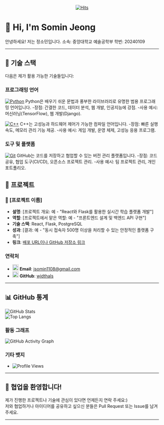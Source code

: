 <div align="center">
  
[![Hits](https://hits.seeyoufarm.com/api/count/incr/badge.svg?url=https%3A%2F%2Fgithub.com%2Fgjbae1212%2Fhit-counter&count_bg=%2379C83D&title_bg=%23858585&icon=&icon_color=%23E7E7E7&title=hits&edge_flat=false)](https://hits.seeyoufarm.com)

</div>

# 👋 Hi, I'm Somin Jeong 

안녕하세요! 저는 정소민입니다.
소속: 중앙대학교 예술공학부
학번: 20240109

---

## 🌟 **기술 스택**  
다음은 제가 활용 가능한 기술들입니다:  

### **프로그래밍 언어**  
[![Python](https://img.shields.io/badge/Python-3776AB?style=flat&logo=python&logoColor=white)](https://www.python.org/)
Python은 배우기 쉬운 문법과 풍부한 라이브러리로 유명한 범용 프로그래밍 언어입니다.
-장점: 간결한 코드, 데이터 분석, 웹 개발, 인공지능에 강점.
-사용 예시: 머신러닝(TensorFlow), 웹 개발(Django).
 
[![C++](https://img.shields.io/badge/C++-00599C?style=flat&logo=c%2B%2B&logoColor=white)](https://en.cppreference.com/)
C++는 고성능과 하드웨어 제어가 가능한 컴파일 언어입니다.
-장점: 빠른 실행 속도, 메모리 관리 기능 제공.
-사용 예시: 게임 개발, 운영 체제, 고성능 응용 프로그램.

### **도구 및 플랫폼**  
[![Git](https://img.shields.io/badge/Git-F05032?style=flat&logo=git&logoColor=white)](https://git-scm.com/)
GitHub는 코드를 저장하고 협업할 수 있는 버전 관리 플랫폼입니다.
-장점: 코드 공유, 협업 도구(CI/CD), 오픈소스 프로젝트 관리.
-사용 예시: 팀 프로젝트 관리, 개인 포트폴리오.
</div>


## 🚀 **프로젝트**  
### 📌 **[프로젝트 이름]**  
- **설명**: [프로젝트 개요: 예 - "React와 Flask를 활용한 실시간 학습 플랫폼 개발"]  
- **역할**: [프로젝트에서 맡은 역할: 예 - "프론트엔드 설계 및 백엔드 API 구현"]  
- **기술 스택**: React, Flask, PostgreSQL  
- **성과**: [결과: 예 - "동시 접속자 500명 이상을 처리할 수 있는 안정적인 플랫폼 구축"]  
- **링크**: [배포 URL이나 GitHub 저장소 링크](#)

### **연락처**  
- <a href="mailto:jsomin1108@gmail.com"><img src="https://img.icons8.com/color/48/000000/gmail-new.png" alt="Email" width="20"/></a> **Email**: [jsomin1108@gmail.com](mailto:jsomin1108@gmail.com)  
- <a href="https://github.com/wjdthals"><img src="https://img.icons8.com/material-outlined/48/000000/github.png" alt="GitHub" width="20"/></a> **GitHub**: [wjdthals](https://github.com/wjdthals)  

---

## 📊 **GitHub 통계**  
![GitHub Stats](https://github-readme-stats.vercel.app/api?username=wjdthals&show_icons=true&theme=radical)  
![Top Langs](https://github-readme-stats.vercel.app/api/top-langs/?username=wjdthals&layout=compact&theme=radical)  

### **활동 그래프**
![GitHub Activity Graph](https://github-readme-activity-graph.vercel.app/graph?username=wjdthals&bg_color=1d2a3a&color=9cf&line=f09&point=51e6f4&area=true&hide_border=true)

### **기타 뱃지**
- ![Profile Views](https://komarev.com/ghpvc/?username=wjdthals&style=flat-square&color=blue)
---

## 🤝 **협업을 환영합니다!**  
제가 진행한 프로젝트나 기술에 관심이 있다면 언제든지 연락 주세요:)  
저와 협업하거나 아이디어를 공유하고 싶으신 분들은 Pull Request 또는 Issue를 남겨주세요.  

---
